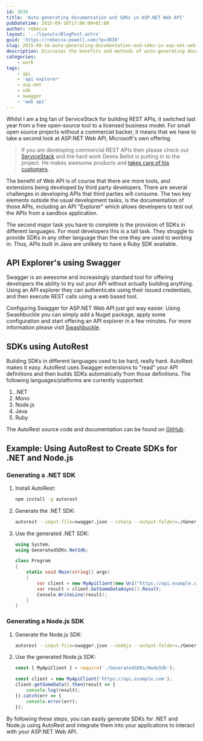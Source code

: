 ```yaml
---
id: 3038
title: 'Auto-generating documentation and SDKs in ASP.NET Web API'
pubDatetime: 2015-09-16T17:00:00+01:00
author: rebecca
layout: '../layouts/BlogPost.astro'
guid: 'https://rebecca-powell.com/?p=3038'
slug: 2015-09-16-auto-generating-documentation-and-sdks-in-asp-net-web-api
description: Discusses the benefits and methods of auto-generating documentation and SDKs for ASP.NET Web API using tools like Swagger and AutoRest.
categories:
    - work
tags:
    - api
    - 'api explorer'
    - asp.net
    - sdk
    - swagger
    - 'web api'
---
```


Whilst I am a big fan of ServiceStack for building REST APIs, it switched last year from a free open-source tool to a licensed business model. For small open source projects without a commercial backer, it means that we have to take a second look at ASP.NET Web API, Microsoft's own offering.

> If you are developing commercial REST APIs then please check out [ServiceStack](https://servicestack.net/) and the hard work Demis Bellot is putting in to the project. He makes awesome products and [takes care of his customers](https://plus.google.com/u/0/112436682263523181833/posts/PQ7o6XF3LkW).

The benefit of Web API is of course that there are more tools, and extensions being developed by third party developers. There are several challenges in developing APIs that third parties will consume. The two key elements outside the usual development tasks, is the documentation of those APIs, including an API "Explorer" which allows developers to test out the APIs from a sandbox application.

The second major task you have to complete is the provision of SDKs in different languages. For most developers this is a tall task. They struggle to provide SDKs in any other language than the one they are used to working in. Thus, APIs built in Java are unlikely to have a Ruby SDK available.

## API Explorer's using Swagger

Swagger is an awesome and increasingly standard tool for offering developers the ability to try out your API without actually building anything. Using an API explorer they can authenticate using their issued credentials, and then execute REST calls using a web based tool.

Configuring Swagger for ASP.NET Web API just got way easier. Using Swashbuckle you can simply add a Nuget package, apply some configuration and start offering an API explorer in a few minutes. For more information please visit [Swashbuckle](https://github.com/domaindrivendev/Swashbuckle).

## SDKs using AutoRest

Building SDKs in different languages used to be hard, really hard. AutoRest makes it easy. AutoRest uses Swagger extensions to "read" your API definitions and then builds SDKs automatically from those definitions. The following languages/platforms are currently supported:

1. .NET
2. Mono
3. Node.js
4. Java
5. Ruby

The AutoRest source code and documentation can be found on [GitHub](https://github.com/Azure/autorest).

## Example: Using AutoRest to Create SDKs for .NET and Node.js

### Generating a .NET SDK

1. Install AutoRest:
    ```bash
    npm install -g autorest
    ```

2. Generate the .NET SDK:
    ```bash
    autorest --input-file=swagger.json --csharp --output-folder=./GeneratedSDKs/NetSdk
    ```

3. Use the generated .NET SDK:
    ```csharp
    using System;
    using GeneratedSDKs.NetSdk;

    class Program
    {
        static void Main(string[] args)
        {
            var client = new MyApiClient(new Uri("https://api.example.com"));
            var result = client.GetSomeDataAsync().Result;
            Console.WriteLine(result);
        }
    }
    ```

### Generating a Node.js SDK

1. Generate the Node.js SDK:
    ```bash
    autorest --input-file=swagger.json --nodejs --output-folder=./GeneratedSDKs/NodeSdk
    ```

2. Use the generated Node.js SDK:
    ```javascript
    const { MyApiClient } = require('./GeneratedSDKs/NodeSdk');

    const client = new MyApiClient('https://api.example.com');
    client.getSomeData().then(result => {
        console.log(result);
    }).catch(err => {
        console.error(err);
    });
    ```

By following these steps, you can easily generate SDKs for .NET and Node.js using AutoRest and integrate them into your applications to interact with your ASP.NET Web API.